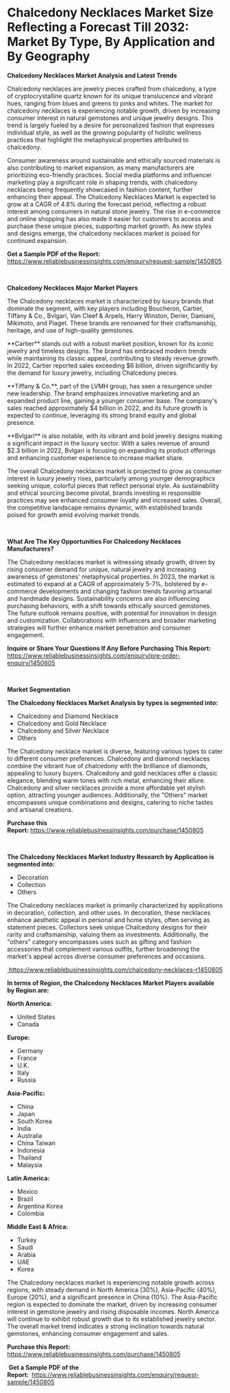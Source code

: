 <p><h1>Chalcedony Necklaces Market Size Reflecting a Forecast Till 2032: Market By Type, By Application and By Geography</h1></p><p><strong>Chalcedony Necklaces Market Analysis and Latest Trends</strong></p>
<p><p>Chalcedony necklaces are jewelry pieces crafted from chalcedony, a type of cryptocrystalline quartz known for its unique translucence and vibrant hues, ranging from blues and greens to pinks and whites. The market for chalcedony necklaces is experiencing notable growth, driven by increasing consumer interest in natural gemstones and unique jewelry designs. This trend is largely fueled by a desire for personalized fashion that expresses individual style, as well as the growing popularity of holistic wellness practices that highlight the metaphysical properties attributed to chalcedony.</p><p>Consumer awareness around sustainable and ethically sourced materials is also contributing to market expansion, as many manufacturers are prioritizing eco-friendly practices. Social media platforms and influencer marketing play a significant role in shaping trends, with chalcedony necklaces being frequently showcased in fashion content, further enhancing their appeal. The Chalcedony Necklaces Market is expected to grow at a CAGR of 4.8% during the forecast period, reflecting a robust interest among consumers in natural stone jewelry. The rise in e-commerce and online shopping has also made it easier for customers to access and purchase these unique pieces, supporting market growth. As new styles and designs emerge, the chalcedony necklaces market is poised for continued expansion.</p></p>
<p><strong>Get a Sample PDF of the Report:&nbsp;</strong> <a href="https://www.reliablebusinessinsights.com/enquiry/request-sample/1450805?utm_campaign=3217&utm_medium=2&utm_source=Github&utm_content=ia&utm_term=15042025&utm_id=chalcedony-necklaces">https://www.reliablebusinessinsights.com/enquiry/request-sample/1450805</a></p>
<p>&nbsp;</p>
<p><strong>Chalcedony Necklaces Major Market Players</strong></p>
<p><p>The Chalcedony necklaces market is characterized by luxury brands that dominate the segment, with key players including Boucheron, Cartier, Tiffany & Co., Bvlgari, Van Cleef & Arpels, Harry Winston, Derier, Damiani, Mikimoto, and Piaget. These brands are renowned for their craftsmanship, heritage, and use of high-quality gemstones.</p><p>**Cartier** stands out with a robust market position, known for its iconic jewelry and timeless designs. The brand has embraced modern trends while maintaining its classic appeal, contributing to steady revenue growth. In 2022, Cartier reported sales exceeding $6 billion, driven significantly by the demand for luxury jewelry, including Chalcedony pieces.</p><p>**Tiffany & Co.**, part of the LVMH group, has seen a resurgence under new leadership. The brand emphasizes innovative marketing and an expanded product line, gaining a younger consumer base. The company's sales reached approximately $4 billion in 2022, and its future growth is expected to continue, leveraging its strong brand equity and global presence.</p><p>**Bvlgari** is also notable, with its vibrant and bold jewelry designs making a significant impact in the luxury sector. With a sales revenue of around $2.3 billion in 2022, Bvlgari is focusing on expanding its product offerings and enhancing customer experience to increase market share.</p><p>The overall Chalcedony necklaces market is projected to grow as consumer interest in luxury jewelry rises, particularly among younger demographics seeking unique, colorful pieces that reflect personal style. As sustainability and ethical sourcing become pivotal, brands investing in responsible practices may see enhanced consumer loyalty and increased sales. Overall, the competitive landscape remains dynamic, with established brands poised for growth amid evolving market trends.</p></p>
<p>&nbsp;</p>
<p><strong>What Are The Key Opportunities For Chalcedony Necklaces Manufacturers?</strong></p>
<p><p>The Chalcedony necklaces market is witnessing steady growth, driven by rising consumer demand for unique, natural jewelry and increasing awareness of gemstones' metaphysical properties. In 2023, the market is estimated to expand at a CAGR of approximately 5-7%, bolstered by e-commerce developments and changing fashion trends favoring artisanal and handmade designs. Sustainability concerns are also influencing purchasing behaviors, with a shift towards ethically sourced gemstones. The future outlook remains positive, with potential for innovation in design and customization. Collaborations with influencers and broader marketing strategies will further enhance market penetration and consumer engagement.</p></p>
<p><strong>Inquire or Share Your Questions If Any Before Purchasing This Report:</strong> <a href="https://www.reliablebusinessinsights.com/enquiry/pre-order-enquiry/1450805?utm_campaign=3217&utm_medium=2&utm_source=Github&utm_content=ia&utm_term=15042025&utm_id=chalcedony-necklaces">https://www.reliablebusinessinsights.com/enquiry/pre-order-enquiry/1450805</a></p>
<p>&nbsp;</p>
<p><strong>Market Segmentation</strong></p>
<p><strong>The Chalcedony Necklaces Market Analysis by types is segmented into:</strong></p>
<p><ul><li>Chalcedony and Diamond Necklace</li><li>Chalcedony and Gold Necklace</li><li>Chalcedony and Silver Necklace</li><li>Others</li></ul></p>
<p><p>The Chalcedony necklace market is diverse, featuring various types to cater to different consumer preferences. Chalcedony and diamond necklaces combine the vibrant hue of chalcedony with the brilliance of diamonds, appealing to luxury buyers. Chalcedony and gold necklaces offer a classic elegance, blending warm tones with rich metal, enhancing their allure. Chalcedony and silver necklaces provide a more affordable yet stylish option, attracting younger audiences. Additionally, the "Others" market encompasses unique combinations and designs, catering to niche tastes and artisanal creations.</p></p>
<p><strong>Purchase this Report:&nbsp;</strong><a href="https://www.reliablebusinessinsights.com/purchase/1450805?utm_campaign=3217&utm_medium=2&utm_source=Github&utm_content=ia&utm_term=15042025&utm_id=chalcedony-necklaces">https://www.reliablebusinessinsights.com/purchase/1450805</a></p>
<p>&nbsp;</p>
<p><strong>The Chalcedony Necklaces Market Industry Research by Application is segmented into:</strong></p>
<p><ul><li>Decoration</li><li>Collection</li><li>Others</li></ul></p>
<p><p>The Chalcedony necklaces market is primarily characterized by applications in decoration, collection, and other uses. In decoration, these necklaces enhance aesthetic appeal in personal and home styles, often serving as statement pieces. Collectors seek unique Chalcedony designs for their rarity and craftsmanship, valuing them as investments. Additionally, the "others" category encompasses uses such as gifting and fashion accessories that complement various outfits, further broadening the market's appeal across diverse consumer preferences and occasions.</p></p>
<p><a href="https://www.reliablebusinessinsights.com/chalcedony-necklaces-r1450805?utm_campaign=3217&utm_medium=2&utm_source=Github&utm_content=ia&utm_term=15042025&utm_id=chalcedony-necklaces">&nbsp;https://www.reliablebusinessinsights.com/chalcedony-necklaces-r1450805</a></p>
<p><strong>In terms of Region, the Chalcedony Necklaces Market Players available by Region are:</strong></p>
<p>
    <p> <strong> North America: </strong>
        <ul>
            <li>United States</li>
            <li>Canada</li>
        </ul>
        </p> 
    <p> <strong> Europe: </strong>
        <ul>
            <li>Germany</li>
            <li>France</li>
            <li>U.K.</li>
            <li>Italy</li>
            <li>Russia</li>
        </ul>
        </p> 
    <p> <strong> Asia-Pacific: </strong>
        <ul>
            <li>China</li>
            <li>Japan</li>
            <li>South Korea</li>
            <li>India</li>
            <li>Australia</li>
            <li>China Taiwan</li>
            <li>Indonesia</li>
            <li>Thailand</li>
            <li>Malaysia</li>
        </ul>
        </p> 
    <p> <strong> Latin America: </strong>
        <ul>
            <li>Mexico</li>
            <li>Brazil</li>
            <li>Argentina Korea</li>
            <li>Colombia</li>
        </ul>
        </p> 
    <p> <strong> Middle East & Africa: </strong>
        <ul>
            <li>Turkey</li>
            <li>Saudi</li>
            <li>Arabia</li>
            <li>UAE</li>
            <li>Korea</li>
        </ul>
    </p>
    </p>
<p><p>The Chalcedony necklaces market is experiencing notable growth across regions, with steady demand in North America (30%), Asia-Pacific (40%), Europe (20%), and a significant presence in China (10%). The Asia-Pacific region is expected to dominate the market, driven by increasing consumer interest in gemstone jewelry and rising disposable incomes. North America will continue to exhibit robust growth due to its established jewelry sector. The overall market trend indicates a strong inclination towards natural gemstones, enhancing consumer engagement and sales.</p></p>
<p><strong>Purchase this Report: </strong><a href="https://www.reliablebusinessinsights.com/purchase/1450805?utm_campaign=3217&utm_medium=2&utm_source=Github&utm_content=ia&utm_term=15042025&utm_id=chalcedony-necklaces">https://www.reliablebusinessinsights.com/purchase/1450805</a></p>
<p>&nbsp;<strong>Get a Sample PDF of the Report:&nbsp;&nbsp;</strong><a href="https://www.reliablebusinessinsights.com/enquiry/request-sample/1450805?utm_campaign=3217&utm_medium=2&utm_source=Github&utm_content=ia&utm_term=15042025&utm_id=chalcedony-necklaces">https://www.reliablebusinessinsights.com/enquiry/request-sample/1450805</a></p>
<p><strong></strong></p>
<p><p></p><p></p><p></p></p>